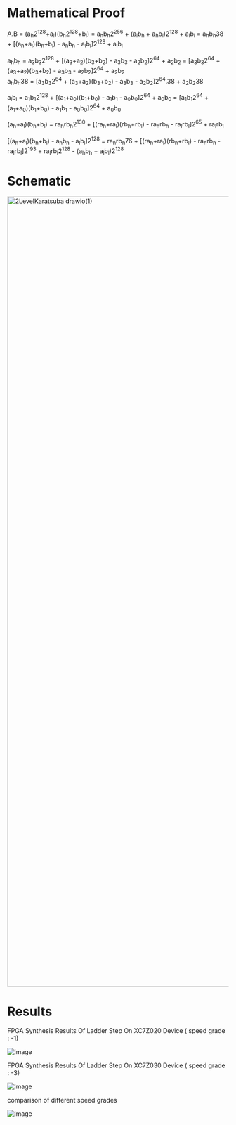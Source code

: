 # Mathematical Proof
A.B = (a<sub>h</sub>2<sup>128</sup>+a<sub>l</sub>)(b<sub>h</sub>2<sup>128</sup>+b<sub>l</sub>) = a<sub>h</sub>b<sub>h</sub>2<sup>256</sup> + (a<sub>l</sub>b<sub>h</sub> + a<sub>h</sub>b<sub>l</sub>)2<sup>128</sup> + a<sub>l</sub>b<sub>l</sub> = a<sub>h</sub>b<sub>h</sub>38 + [(a<sub>h</sub>+a<sub>l</sub>)(b<sub>h</sub>+b<sub>l</sub>) - a<sub>h</sub>b<sub>h</sub> - a<sub>l</sub>b<sub>l</sub>]2<sup>128</sup> + a<sub>l</sub>b<sub>l</sub> <br>

a<sub>h</sub>b<sub>h</sub> = a<sub>3</sub>b<sub>3</sub>2<sup>128</sup> + [(a<sub>3</sub>+a<sub>2</sub>)(b<sub>3</sub>+b<sub>2</sub>) - a<sub>3</sub>b<sub>3</sub> - a<sub>2</sub>b<sub>2</sub>]2<sup>64</sup> + a<sub>2</sub>b<sub>2</sub>  = [a<sub>3</sub>b<sub>3</sub>2<sup>64</sup> + (a<sub>3</sub>+a<sub>2</sub>)(b<sub>3</sub>+b<sub>2</sub>) - a<sub>3</sub>b<sub>3</sub> - a<sub>2</sub>b<sub>2</sub>]2<sup>64</sup> + a<sub>2</sub>b<sub>2</sub> <br>
a<sub>h</sub>b<sub>h</sub>38 = [a<sub>3</sub>b<sub>3</sub>2<sup>64</sup> + (a<sub>3</sub>+a<sub>2</sub>)(b<sub>3</sub>+b<sub>2</sub>) - a<sub>3</sub>b<sub>3</sub> - a<sub>2</sub>b<sub>2</sub>]2<sup>64</sup>.38 + a<sub>2</sub>b<sub>2</sub>38 <br>

a<sub>l</sub>b<sub>l</sub> = a<sub>1</sub>b<sub>1</sub>2<sup>128</sup> + [(a<sub>1</sub>+a<sub>0</sub>)(b<sub>1</sub>+b<sub>0</sub>) - a<sub>1</sub>b<sub>1</sub> - a<sub>0</sub>b<sub>0</sub>]2<sup>64</sup> + a<sub>0</sub>b<sub>0</sub> = [a<sub>1</sub>b<sub>1</sub>2<sup>64</sup> + (a<sub>1</sub>+a<sub>0</sub>)(b<sub>1</sub>+b<sub>0</sub>) - a<sub>1</sub>b<sub>1</sub> - a<sub>0</sub>b<sub>0</sub>]2<sup>64</sup> + a<sub>0</sub>b<sub>0</sub>

(a<sub>h</sub>+a<sub>l</sub>)(b<sub>h</sub>+b<sub>l</sub>) = ra<sub>h</sub>rb<sub>h</sub>2<sup>130</sup> + [(ra<sub>h</sub>+ra<sub>l</sub>)(rb<sub>h</sub>+rb<sub>l</sub>) - ra<sub>h</sub>rb<sub>h</sub> - ra<sub>l</sub>rb<sub>l</sub>]2<sup>65</sup> + ra<sub>l</sub>rb<sub>l</sub> <br>

[(a<sub>h</sub>+a<sub>l</sub>)(b<sub>h</sub>+b<sub>l</sub>) - a<sub>h</sub>b<sub>h</sub> - a<sub>l</sub>b<sub>l</sub>]2<sup>128</sup> = ra<sub>h</sub>rb<sub>h</sub>76 + [(ra<sub>h</sub>+ra<sub>l</sub>)(rb<sub>h</sub>+rb<sub>l</sub>) - ra<sub>h</sub>rb<sub>h</sub> - ra<sub>l</sub>rb<sub>l</sub>]2<sup>193</sup> + ra<sub>l</sub>rb<sub>l</sub>2<sup>128</sup> - (a<sub>h</sub>b<sub>h</sub> + a<sub>l</sub>b<sub>l</sub>)2<sup>128</sup>

# Schematic
<img width="1082" height="1799" alt="2LevelKaratsuba drawio(1)" src="https://github.com/user-attachments/assets/545973d2-be37-45d2-b742-1587d3c2567a" />

# Results

FPGA Synthesis Results Of Ladder Step On  XC7Z020 Device ( speed grade : -1)

![image](https://github.com/user-attachments/assets/dc69d3e9-7d7f-425e-9b0d-5bbc08147174)

FPGA Synthesis Results Of Ladder Step On  XC7Z030 Device ( speed grade : -3)

![image](https://github.com/user-attachments/assets/4cafa900-6fd8-4814-bc8e-4dee99f4eaab)

comparison of different speed grades

![image](https://github.com/user-attachments/assets/d2d3995f-0d8b-485a-a981-43b71fd76546)
